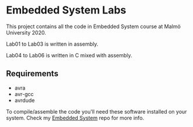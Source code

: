 # Embedded System Labs

This project contains all the code in Embedded System course at Malmö University 2020.

Lab01 to Lab03 is written in assembly.

Lab04 to Lab06 is written in C mixed with assembly.

## Requirements
  - avra
  - avr-gcc
  - avrdude

To compile/assemble the code you'll need these software installed on your system. Check my [Embedded System](https://github.com/KTheXIII/embedded_system) repo for more info.